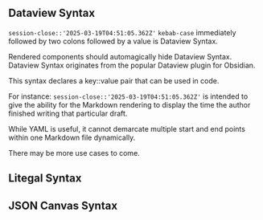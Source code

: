 

## Dataview Syntax
`session-close::'2025-03-19T04:51:05.362Z'`
`kebab-case` immediately followed by two colons followed by a value is Dataview Syntax. 

Rendered components should automagically hide Dataview Syntax. Dataview Syntax originates from the popular Dataview plugin for Obsidian. 

This syntax declares a key::value pair that can be used in code. 

For instance:
`session-close::'2025-03-19T04:51:05.362Z'`
is intended to give the ability for the Markdown rendering to display the time the author finished writing that particular draft. 

While YAML is useful, it cannot demarcate multiple start and end points within one Markdown file dynamically. 

There may be more use cases to come.

## Litegal Syntax

## JSON Canvas Syntax